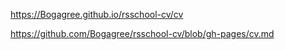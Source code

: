 https://Bogagree.github.io/rsschool-cv/cv

https://github.com/Bogagree/rsschool-cv/blob/gh-pages/cv.md
